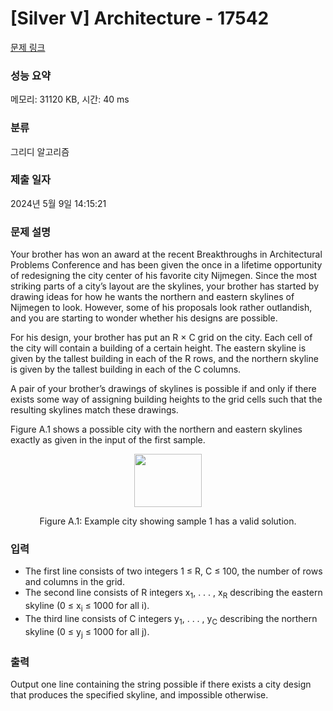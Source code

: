 # [Silver V] Architecture - 17542 

[문제 링크](https://www.acmicpc.net/problem/17542) 

### 성능 요약

메모리: 31120 KB, 시간: 40 ms

### 분류

그리디 알고리즘

### 제출 일자

2024년 5월 9일 14:15:21

### 문제 설명

<p>Your brother has won an award at the recent Breakthroughs in Architectural Problems Conference and has been given the once in a lifetime opportunity of redesigning the city center of his favorite city Nijmegen. Since the most striking parts of a city’s layout are the skylines, your brother has started by drawing ideas for how he wants the northern and eastern skylines of Nijmegen to look. However, some of his proposals look rather outlandish, and you are starting to wonder whether his designs are possible.</p>

<p>For his design, your brother has put an R × C grid on the city. Each cell of the city will contain a building of a certain height. The eastern skyline is given by the tallest building in each of the R rows, and the northern skyline is given by the tallest building in each of the C columns.</p>

<p>A pair of your brother’s drawings of skylines is possible if and only if there exists some way of assigning building heights to the grid cells such that the resulting skylines match these drawings.</p>

<p>Figure A.1 shows a possible city with the northern and eastern skylines exactly as given in the input of the first sample.</p>

<p style="text-align: center;"><img alt="" src="" style="width: 108px; height: 85px;"></p>

<p style="text-align: center;">Figure A.1: Example city showing sample 1 has a valid solution.</p>

### 입력 

 <ul>
	<li>The first line consists of two integers 1 ≤ R, C ≤ 100, the number of rows and columns in the grid.</li>
	<li>The second line consists of R integers x<sub>1</sub>, . . . , x<sub>R</sub> describing the eastern skyline (0 ≤ x<sub>i</sub> ≤ 1000 for all i).</li>
	<li>The third line consists of C integers y<sub>1</sub>, . . . , y<sub>C</sub> describing the northern skyline (0 ≤ y<sub>j</sub> ≤ 1000 for all j).</li>
</ul>

### 출력 

 <p>Output one line containing the string possible if there exists a city design that produces the specified skyline, and impossible otherwise.</p>

